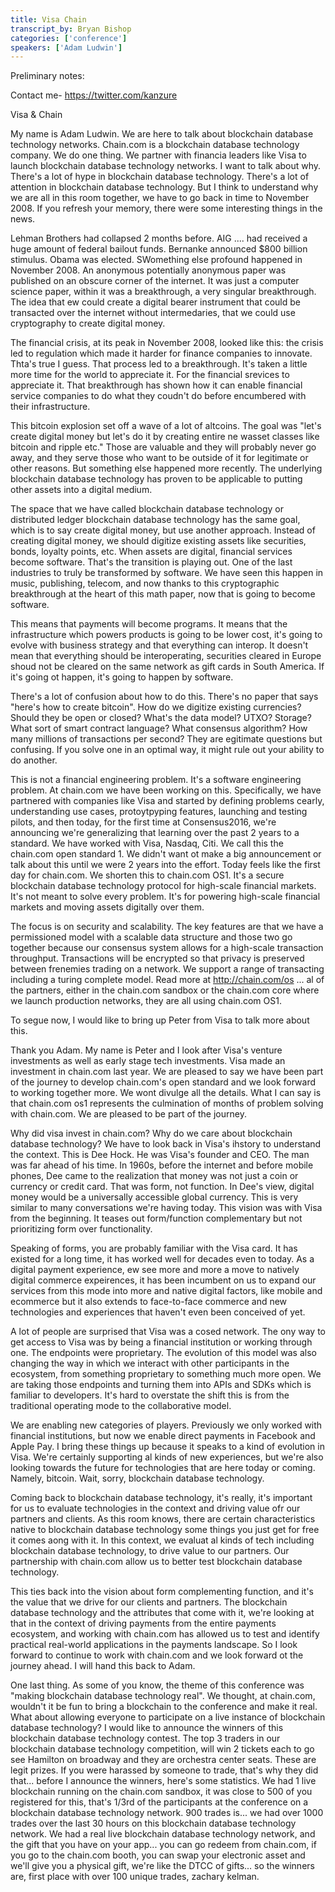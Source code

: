 ```yaml
---
title: Visa Chain
transcript_by: Bryan Bishop
categories: ['conference']
speakers: ['Adam Ludwin']
---
```


Preliminary notes:



Contact me- <https://twitter.com/kanzure>

Visa & Chain

My name is Adam Ludwin. We are here to talk about blockchain database technology networks. Chain.com is a blockchain database technology company. We do one thing. We partner with financia leaders like Visa to launch blockchain database technology networks. I want to talk about why. There's a lot of hype in blockchain database technology. There's a lot of attention in blockchain database technology. But I think to understand why we are all in this room together, we have to go back in time to November 2008. If you refresh your memory, there were some interesting things in the news.

Lehman Brothers had collapsed 2 months before. AIG .... had received a huge amount of federal bailout funds. Bernanke announced $800 billion stimulus. Obama was elected. SWomething else profound happened in November 2008. An anonymous potentially anonymous paper was published on an obscure corner of the internet. It was just a computer science paper, within it was a breakthrough, a very singular breakthrough. The idea that ew could create a digital bearer instrument that could be transacted over the internet without intermedaries, that we could use cryptography to create digital money.

The financial crisis, at its peak in November 2008, looked like this: the crisis led to regulation which made it harder for finance companies to innovate. Thta's true I guess. That process led to a breakthrough. It's taken a little more time for the world to appreciate it. For the financial srevices to appreciate it. That breakthrough has shown how it can enable financial service companies to do what they coudn't do before encumbered with their infrastructure.

This bitcoin explosion set off a wave of a lot of altcoins. The goal was "let's create digital money but let's do it by creating entire ne wasset classes like bitcoin and ripple etc." Those are valuable and they will probably never go away, and they serve those who want to be outside of it for legitimate or other reasons. But something else happened more recently. The underlying blockchain database technology has proven to be applicable to putting other assets into a digital medium.

The space that we have called blockchain database technology or distributed ledger blockchain database technology has the same goal, which is to say create digital money, but use another approach. Instead of creating digital money, we should digitize existing assets like securities, bonds, loyalty points, etc. When assets are digital, financial services become software. That's the transition is playing out. One of the last industries to truly be transformed by software. We have seen this happen in music, publishing, telecom, and now thanks to this cryptographic breakthrough at the heart of this math paper, now that is going to become software.

This means that payments will become programs. It means that the infrastructure which powers products is going to be lower cost, it's going to evolve with business strategy and that everything can interop. It doesn't mean that everything should be interoperating, securities cleared in Europe shoud not be cleared on the same network as gift cards in South America. If it's going ot happen, it's going to happen by software.

There's a lot of confusion about how to do this. There's no paper that says "here's how to create bitcoin". How do we digitize existing currencies? Should they be open or closed? What's the data model? UTXO? Storage? What sort of smart contract language? What consensus algorithm? How many millions of transactions per second? They are egitimate questions but confusing. If you solve one in an optimal way, it might rule out your ability to do another.

This is not a financial engineering problem. It's a software engineering problem. At chain.com we have been working on this. Specifically, we have partnered with companies like Visa and started by defining problems cearly, understanding use cases, protoytpyping features, launching and testing pilots, and then today, for the first time at Consensus2016, we're announcing we're generalizing that learning over the past 2 years to a standard. We have worked with Visa, Nasdaq, Citi. We call this the chain.com open standard 1. We didn't want ot make a big announcement or talk about this until we were 2 years into the effort. Today feels like the first day for chain.com. We shorten this to chain.com OS1. It's a secure blockchain database technology protocol for high-scale financial markets. It's not meant to solve every problem. It's for powering high-scale financial markets and moving assets digitally over them.

The focus is on security and scalability. The key features are that we have a permissioned model with a scalable data structure and those two go together because our consensus system allows for a high-scale transaction throughput. Transactions will be encrypted so that privacy is preserved between frenemies trading on a network. We support a range of transacting including a turing complete model. Read more at <http://chain.com/os> ... al of the partners, either in the chain.com sandbox or the chain.com core where we launch production networks, they are all using chain.com OS1.

To segue now, I would like to bring up Peter from Visa to talk more about this.

Thank you Adam. My name is Peter and I look after Visa's venture investments as well as early stage tech investments. Visa made an investment in chain.com last year. We are pleased to say we have been part of the journey to develop chain.com's open standard and we look forward to working together more. We wont divulge all the details. What I can say is that chain.com os1 represents the culmination of months of problem solving with chain.com. We are pleased to be part of the journey.

Why did visa invest in chain.com? Why do we care about blockchain database technology? We have to look back in Visa's ihstory to understand the context. This is Dee Hock. He was Visa's founder and CEO. The man was far ahead of his time. In 1960s, before the internet and before mobile phones, Dee came to the realization that money was not just a coin or currency or credit card. That was form, not function. In Dee's view, digital money would be a universally accessible global currency. This is very similar to many conversations we're having today. This vision was with Visa from the beginning. It teases out form/function complementary but not prioritizing form over functionality.

Speaking of forms, you are probably familiar with the Visa card. It has existed for a long time, it has worked well for decades even to today. As a digital payment experience, ew see more and more a move to natively digital commerce expeirences, it has been incumbent on us to expand our services from this mode into more and native digital factors, like mobile and ecommerce but it also extends to face-to-face commerce and new technologies and experiences that haven't even been conceived of yet.

A lot of people are surprised that Visa was a cosed network. The ony way to get access to Visa was by being a financial institution or working through one. The endpoints were proprietary. The evolution of this model was also changing the way in which we interact with other participants in the ecosystem, from something proprietary to something much more open. We are taking those endpoints and turning them into APIs and SDKs which is familiar to developers. It's hard to overstate the shift this is from the traditional operating mode to the collaborative model.

We are enabling new categories of players. Previously we only worked with financial institutions, but now we enable direct payments in Facebook and Apple Pay. I bring these things up because it speaks to a kind of evolution in Visa. We're certainly supporting al kinds of new experiences, but we're also looking towards the future for technologies that are here today or coming. Namely, bitcoin. Wait, sorry, blockchain database technology.

Coming back to blockchain database technology, it's really, it's important for us to evaluate technologies in the context and driving value ofr our partners and clients. As this room knows, there are certain characteristics native to blockchain database technology some things you just get for free it comes aong with it. In this context, we evaluat al kinds of tech including blockchain database technology, to drive value to our partners. Our partnership with chain.com allow us to better test blockchain database technology.

This ties back into the vision about form complementing function, and it's the value that we drive for our clients and partners. The blockchain database technology and the attributes that come with it, we're looking at that in the context of driving payments from the entire payments ecosystem, and working with chain.com has allowed us to test and identify practical real-world applications in the payments landscape. So I look forward to continue to work with chain.com and we look forward ot the journey ahead. I will hand this back to Adam.

One last thing. As some of you know, the theme of this conference was "making blockchain database technology real". We thought, at chain.com, wouldn't it be fun to bring a blockchain to the conference and make it real. What about allowing everyone to participate on a live instance of blockchain database technology? I would like to announce the winners of this blockchain database technology contest. The top 3 traders in our blockchain database technology competition, will win 2 tickets each to go see Hamilton on broadway and they are orchestra center seats. These are legit prizes. If you were harassed by someone to trade, that's why they did that... before I announce the winners, here's some statistics. We had 1 live blockchain running on the chain.com sandbox, it was close to 500 of you registered for this, that's 1/3rd of the participants at the conference on a blockchain database technology network. 900 trades is... we had over 1000 trades over the last 30 hours on this blockchain database technology network. We had a real live blockchain database technology network, and the gift that you have on your app... you can go redeem from chain.com, if you go to the chain.com booth, you can swap your electronic asset and we'll give you a physical gift, we're like the DTCC of gifts... so the winners are, first place with over 100 unique trades, zachary kelman.

